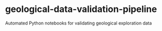 # geological-data-validation-pipeline
Automated Python notebooks for validating geological exploration data
